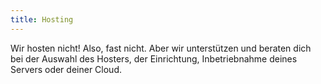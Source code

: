 ```yaml
---
title: Hosting
---
```


Wir hosten nicht! Also, fast nicht. Aber wir unterstützen und beraten dich bei der Auswahl des Hosters, der Einrichtung, Inbetriebnahme deines Servers oder deiner Cloud.

